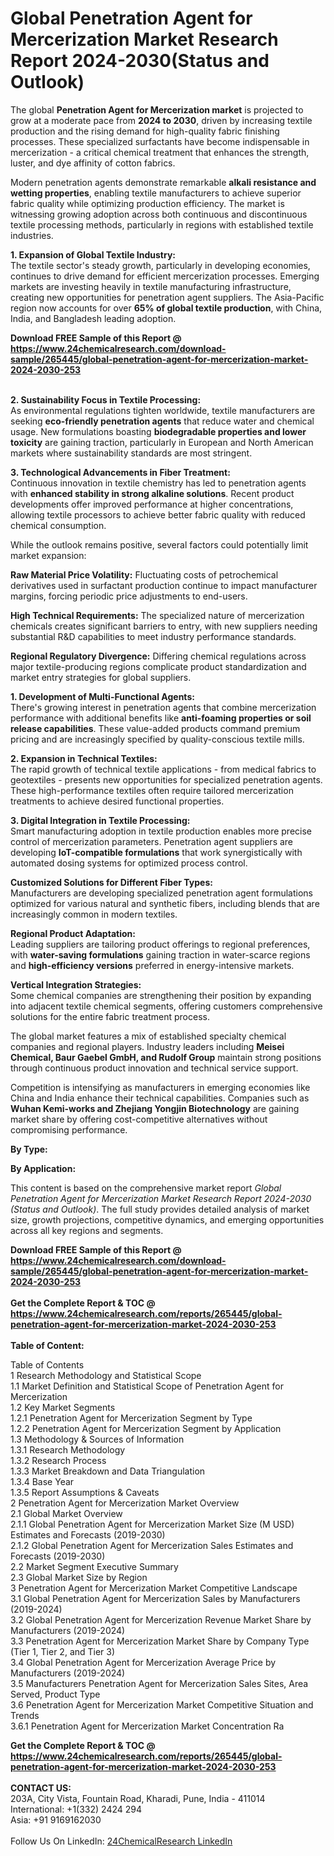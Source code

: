 <h1>Global Penetration Agent for Mercerization Market Research Report 2024-2030(Status and Outlook)</h1><p>The global <strong>Penetration Agent for Mercerization market</strong> is projected to grow at a moderate pace from <strong>2024 to 2030</strong>, driven by increasing textile production and the rising demand for high-quality fabric finishing processes. These specialized surfactants have become indispensable in mercerization - a critical chemical treatment that enhances the strength, luster, and dye affinity of cotton fabrics.</p><p>Modern penetration agents demonstrate remarkable <strong>alkali resistance and wetting properties</strong>, enabling textile manufacturers to achieve superior fabric quality while optimizing production efficiency. The market is witnessing growing adoption across both continuous and discontinuous textile processing methods, particularly in regions with established textile industries.</p><p><strong>1. Expansion of Global Textile Industry:</strong><br>
The textile sector's steady growth, particularly in developing economies, continues to drive demand for efficient mercerization processes. Emerging markets are investing heavily in textile manufacturing infrastructure, creating new opportunities for penetration agent suppliers. The Asia-Pacific region now accounts for over <strong>65% of global textile production</strong>, with China, India, and Bangladesh leading adoption.</p><div><b>Download FREE Sample of this Report @ 
            <a href="https://www.24chemicalresearch.com/download-sample/265445/global-penetration-agent-for-mercerization-market-2024-2030-253">
            https://www.24chemicalresearch.com/download-sample/265445/global-penetration-agent-for-mercerization-market-2024-2030-253</a></b></div><br><p><strong>2. Sustainability Focus in Textile Processing:</strong><br>
As environmental regulations tighten worldwide, textile manufacturers are seeking <strong>eco-friendly penetration agents</strong> that reduce water and chemical usage. New formulations boasting <strong>biodegradable properties and lower toxicity</strong> are gaining traction, particularly in European and North American markets where sustainability standards are most stringent.</p><p><strong>3. Technological Advancements in Fiber Treatment:</strong><br>
Continuous innovation in textile chemistry has led to penetration agents with <strong>enhanced stability in strong alkaline solutions</strong>. Recent product developments offer improved performance at higher concentrations, allowing textile processors to achieve better fabric quality with reduced chemical consumption.</p><p>While the outlook remains positive, several factors could potentially limit market expansion:</p><p><strong>Raw Material Price Volatility:</strong> Fluctuating costs of petrochemical derivatives used in surfactant production continue to impact manufacturer margins, forcing periodic price adjustments to end-users.</p><p><strong>High Technical Requirements:</strong> The specialized nature of mercerization chemicals creates significant barriers to entry, with new suppliers needing substantial R&amp;D capabilities to meet industry performance standards.</p><p><strong>Regional Regulatory Divergence:</strong> Differing chemical regulations across major textile-producing regions complicate product standardization and market entry strategies for global suppliers.</p><p><strong>1. Development of Multi-Functional Agents:</strong><br>
There's growing interest in penetration agents that combine mercerization performance with additional benefits like <strong>anti-foaming properties or soil release capabilities</strong>. These value-added products command premium pricing and are increasingly specified by quality-conscious textile mills.</p><p><strong>2. Expansion in Technical Textiles:</strong><br>
The rapid growth of technical textile applications - from medical fabrics to geotextiles - presents new opportunities for specialized penetration agents. These high-performance textiles often require tailored mercerization treatments to achieve desired functional properties.</p><p><strong>3. Digital Integration in Textile Processing:</strong><br>
Smart manufacturing adoption in textile production enables more precise control of mercerization parameters. Penetration agent suppliers are developing <strong>IoT-compatible formulations</strong> that work synergistically with automated dosing systems for optimized process control.</p><p><strong>Customized Solutions for Different Fiber Types:</strong><br>
	Manufacturers are developing specialized penetration agent formulations optimized for various natural and synthetic fibers, including blends that are increasingly common in modern textiles.</p><p><strong>Regional Product Adaptation:</strong><br>
	Leading suppliers are tailoring product offerings to regional preferences, with <strong>water-saving formulations</strong> gaining traction in water-scarce regions and <strong>high-efficiency versions</strong> preferred in energy-intensive markets.</p><p><strong>Vertical Integration Strategies:</strong><br>
	Some chemical companies are strengthening their position by expanding into adjacent textile chemical segments, offering customers comprehensive solutions for the entire fabric treatment process.</p><p>The global market features a mix of established specialty chemical companies and regional players. Industry leaders including <strong>Meisei Chemical, Baur Gaebel GmbH, and Rudolf Group</strong> maintain strong positions through continuous product innovation and technical service support.</p><p>Competition is intensifying as manufacturers in emerging economies like China and India enhance their technical capabilities. Companies such as <strong>Wuhan Kemi-works and Zhejiang Yongjin Biotechnology</strong> are gaining market share by offering cost-competitive alternatives without compromising performance.</p><p><strong>By Type:</strong></p><p><strong>By Application:</strong></p><p>This content is based on the comprehensive market report <em>Global Penetration Agent for Mercerization Market Research Report 2024-2030 (Status and Outlook)</em>. The full study provides detailed analysis of market size, growth projections, competitive dynamics, and emerging opportunities across all key regions and segments.</p><div><b>Download FREE Sample of this Report @ 
            <a href="https://www.24chemicalresearch.com/download-sample/265445/global-penetration-agent-for-mercerization-market-2024-2030-253">
            https://www.24chemicalresearch.com/download-sample/265445/global-penetration-agent-for-mercerization-market-2024-2030-253</a></b></div><br><div><b>Get the Complete Report & TOC @ 
            <a href="https://www.24chemicalresearch.com/reports/265445/global-penetration-agent-for-mercerization-market-2024-2030-253">
            https://www.24chemicalresearch.com/reports/265445/global-penetration-agent-for-mercerization-market-2024-2030-253</a></b></div><br>
            <b>Table of Content:</b><p>Table of Contents<br />
1 Research Methodology and Statistical Scope<br />
1.1 Market Definition and Statistical Scope of Penetration Agent for Mercerization<br />
1.2 Key Market Segments<br />
1.2.1 Penetration Agent for Mercerization Segment by Type<br />
1.2.2 Penetration Agent for Mercerization Segment by Application<br />
1.3 Methodology & Sources of Information<br />
1.3.1 Research Methodology<br />
1.3.2 Research Process<br />
1.3.3 Market Breakdown and Data Triangulation<br />
1.3.4 Base Year<br />
1.3.5 Report Assumptions & Caveats<br />
2 Penetration Agent for Mercerization Market Overview<br />
2.1 Global Market Overview<br />
2.1.1 Global Penetration Agent for Mercerization Market Size (M USD) Estimates and Forecasts (2019-2030)<br />
2.1.2 Global Penetration Agent for Mercerization Sales Estimates and Forecasts (2019-2030)<br />
2.2 Market Segment Executive Summary<br />
2.3 Global Market Size by Region<br />
3 Penetration Agent for Mercerization Market Competitive Landscape<br />
3.1 Global Penetration Agent for Mercerization Sales by Manufacturers (2019-2024)<br />
3.2 Global Penetration Agent for Mercerization Revenue Market Share by Manufacturers (2019-2024)<br />
3.3 Penetration Agent for Mercerization Market Share by Company Type (Tier 1, Tier 2, and Tier 3)<br />
3.4 Global Penetration Agent for Mercerization Average Price by Manufacturers (2019-2024)<br />
3.5 Manufacturers Penetration Agent for Mercerization Sales Sites, Area Served, Product Type<br />
3.6 Penetration Agent for Mercerization Market Competitive Situation and Trends<br />
3.6.1 Penetration Agent for Mercerization Market Concentration Ra</p><div><b>Get the Complete Report & TOC @ 
            <a href="https://www.24chemicalresearch.com/reports/265445/global-penetration-agent-for-mercerization-market-2024-2030-253">
            https://www.24chemicalresearch.com/reports/265445/global-penetration-agent-for-mercerization-market-2024-2030-253</a></b></div><br><b>CONTACT US:</b><br>
            203A, City Vista, Fountain Road, Kharadi, Pune, India - 411014<br>
            International: +1(332) 2424 294<br>
            Asia: +91 9169162030 <br><br>
            Follow Us On LinkedIn: <a href="https://www.linkedin.com/company/24chemicalresearch/">24ChemicalResearch LinkedIn</a>